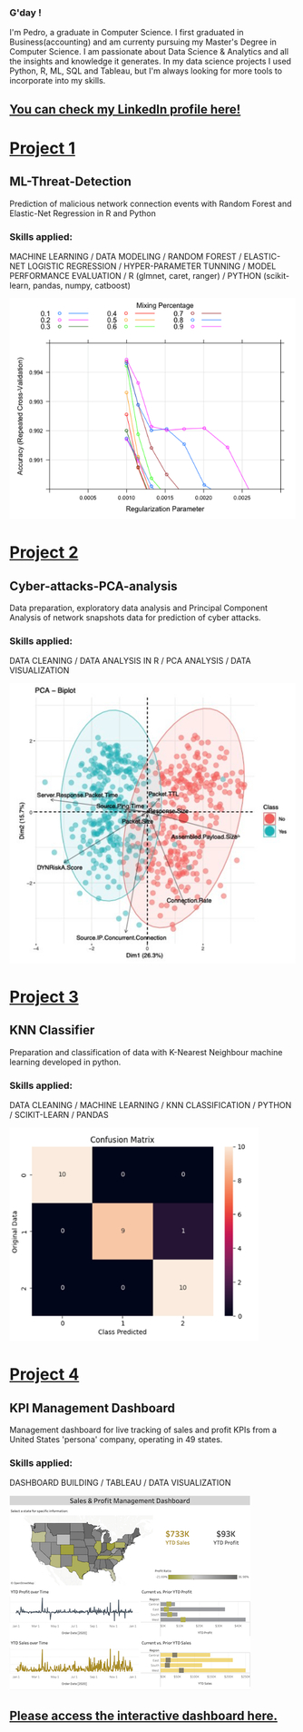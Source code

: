 ### G'day !


I'm Pedro, a graduate in Computer Science. I first graduated in Business(accounting) and am currenty pursuing my Master's Degree in Computer Science. I am passionate about Data Science & Analytics and all the insights and knowledge it generates. In my data science projects I used Python, R, ML, SQL and Tableau, but I'm always looking for more tools to incorporate into my skills.  

## [You can check my LinkedIn profile here!](https://www.linkedin.com/in/vasconcelos-pedro/)




# [Project 1](https://github.com/pedro-vasconcelos-costa/ML-Threat-Detection)
## ML-Threat-Detection

Prediction of malicious network connection events with Random Forest and Elastic-Net Regression in R and Python
### Skills applied:
MACHINE LEARNING / DATA MODELING / RANDOM FOREST / ELASTIC-NET LOGISTIC REGRESSION / HYPER-PARAMETER TUNNING / MODEL PERFORMANCE EVALUATION / R (glmnet, caret, ranger) / PYTHON (scikit-learn, pandas, numpy, catboost)

![image](images/img_%20elaN%20cv%20plot.png)







# [Project 2](https://github.com/pedro-vasconcelos-costa/Cyber-attacks-PCA-analysis)
## Cyber-attacks-PCA-analysis

Data preparation, exploratory data analysis and Principal Component Analysis of network snapshots data for prediction of cyber attacks.
### Skills applied:
DATA CLEANING / DATA ANALYSIS IN R / PCA ANALYSIS / DATA VISUALIZATION

![image](images/img_%20pca%20biplot.png)







# [Project 3](https://github.com/pedro-vasconcelos-costa/KNN-Classifier)
## KNN Classifier

Preparation and classification of data with K-Nearest Neighbour machine learning developed in python.
### Skills applied:
DATA CLEANING / MACHINE LEARNING / KNN CLASSIFICATION / PYTHON / SCIKIT-LEARN / PANDAS

![image](images/img_%20k5%20test%200.2.png)







# [Project 4](https://github.com/pedro-vasconcelos-costa/TABLEAU-Management-KPI-dashboard)
## KPI Management Dashboard

Management dashboard for live tracking of sales and profit KPIs from a United States 'persona' company, operating in 49 states.
### Skills applied:
DASHBOARD BUILDING / TABLEAU / DATA VISUALIZATION

![image](images/img_%20dashboard2.png)



## [Please access the interactive dashboard here.](https://public.tableau.com/app/profile/pedro.henrique.franca.de.vasconcelos.costa)










